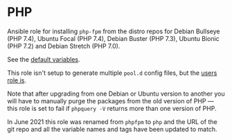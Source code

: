 # PHP

Ansible role for installing `php-fpm` from the distro repos for Debian Bullseye
(PHP 7.4), Ubuntu Focal (PHP 7.4), Debian Buster (PHP 7.3), Ubuntu Bionic (PHP
7.2) and Debian Stretch (PHP 7.0).

See the [default variables](defaults/main.yml).

This role isn't setup to generate multiple `pool.d` config files, but the
[users role
is](https://git.coop/webarch/users/blob/master/templates/phpfpm_chroot_user.conf.j2).

Note that after upgrading from one Debian or Ubuntu version to another you will
have to manually purge the packages from the old version of PHP &mdash; this
role is set to fail if `phpquery -V` returns more than one version of PHP.

In June 2021 this role was renamed from `phpfpm` to `php` and the URL of the
git repo and all the variable names and tags have been updated to match.
